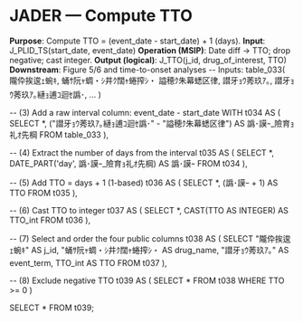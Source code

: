 ﻿# JADER — Compute TTO
**Purpose**: Compute TTO = (event_date - start_date) + 1 (days).
**Input**: J_PLID_TS(start_date, event_date)
**Operation (MSIP)**: Date diff → TTO; drop negative; cast integer.
**Output (logical)**: J_TTO(j_id, drug_of_interest, TTO)
**Downstream**: Figure 5/6 and time-to-onset analyses
-- Inputs: table_033( 隴伜挨逡ｪ蜿ｷ, 蛹ｻ阮ｬ蜩・ｼ井ｸ闊ｬ蜷搾ｼ・ 謚穂ｸ朱幕蟋区律, 譛牙ｮｳ莠玖ｱ｡, 譛牙ｮｳ莠玖ｱ｡縺ｮ逋ｺ迴ｾ譌･, ... )

-- (3) Add a raw interval column: event_date - start_date
WITH t034 AS (
  SELECT
    *,
    ("譛牙ｮｳ莠玖ｱ｡縺ｮ逋ｺ迴ｾ譌･" - "謚穂ｸ朱幕蟋区律") AS 譌･謨ｰ_險育ｮ礼ｵ先棡
  FROM table_033
),

-- (4) Extract the number of days from the interval
t035 AS (
  SELECT
    *,
    DATE_PART('day', 譌･謨ｰ_險育ｮ礼ｵ先棡) AS 譌･謨ｰ
  FROM t034
),

-- (5) Add TTO = days + 1  (1-based)
t036 AS (
  SELECT
    *,
    (譌･謨ｰ + 1) AS TTO
  FROM t035
),

-- (6) Cast TTO to integer
t037 AS (
  SELECT
    *,
    CAST(TTO AS INTEGER) AS TTO_int
  FROM t036
),

-- (7) Select and order the four public columns
t038 AS (
  SELECT
    "隴伜挨逡ｪ蜿ｷ"        AS j_id,
    "蛹ｻ阮ｬ蜩・ｼ井ｸ闊ｬ蜷搾ｼ・ AS drug_name,
    "譛牙ｮｳ莠玖ｱ｡"        AS event_term,
    TTO_int           AS TTO
  FROM t037
),

-- (8) Exclude negative TTO
t039 AS (
  SELECT *
  FROM t038
  WHERE TTO >= 0
)

SELECT * FROM t039;

